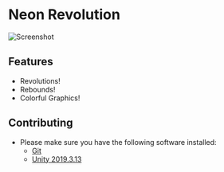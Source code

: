 





# Neon Revolution




![Screenshot](https://drive.google.com/file/d/1VPxSI9O1H27Rmxvi3c7bU1HGLaAgixvG)




## Features

 - Revolutions!
 - Rebounds!
 - Colorful Graphics!



## Contributing

 - Please make sure you have the following software installed:
     - [Git](https://git-scm.com/downloads)
     - [Unity 2019.3.13](https://unity3d.com/get-unity/download)






